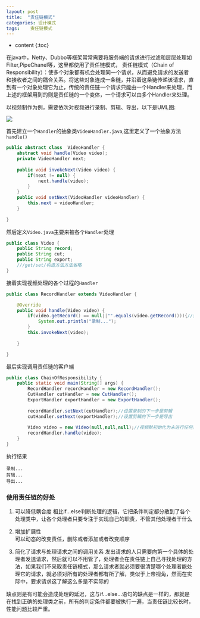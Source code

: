 ```yaml
---
layout: post
title:  "责任链模式"
categories: 设计模式
tags:    责任链模式  
---
```


* content
{:toc}


在java中，Netty、Dubbo等框架常常需要将服务端的请求进行过滤和层层处理如Filter,PipeChanel等，这里都使用了责任链模式， 责任链模式（Chain of Responsibility）：使多个对象都有机会处理同一个请求，从而避免请求的发送者和接收者之间的耦合关系。将这些对象连成一条链，并沿着这条链传递该请求，直到有一个对象处理它为止，传统的责任链一个请求只能由一个Handler来处理，而上述的框架用到的则是责任链的一个变体，一个请求可以由多个Handler来处理。

以视频制作为例，需要依次对视频进行录制、剪辑、导出，以下是UML图: 

![](https://i.loli.net/2018/10/01/5bb212ba58e4b.png)

首先建立一个`Handler`的抽象类`VideoHandler.java`,这里定义了一个抽象方法`handle()`

``` java
public abstract class  VideoHandler {
	abstract void handle(Video video);
	private VideoHandler next;
	
	public void invokeNext(Video video) {
		if(next != null) {
			next.handle(video);
		}
	}
	public void setNext(VideoHandler videoHandler) {
		this.next = videoHandler;
	}
	
}

```
然后定义`Video.java`主要来被各个`Handler`处理

``` java
public class Video {
	public String record;
	public String cut;
	public String export;
    ///get/set/构造方法方法省略
}
```

接着实现视频处理的各个过程的`Handler`

``` java  
public class RecordHandler extends VideoHandler {

	@Override
	public void handle(Video video) {
		if(video.getRecord() == null||"".equals(video.getRecord())){//如果录制有内容，则跳过，下一个Handle处理
			System.out.println("录制...");
		}
		this.invokeNext(video);
		
	}

}
```

最后实现调用责任链的客户端

``` java
public class ChainOfResponsibility {
	public static void main(String[] args) {
		RecordHandler recordHandler = new RecordHandler();
		CutHandler cutHandler = new CutHandler();
		ExportHandler exportHandler = new ExportHandler();
		
		recordHandler.setNext(cutHandler);//设置录制的下一步是剪辑
		cutHandler.setNext(exportHandler);//设置剪辑的下一步是导出
		
		Video video = new Video(null,null,null);//视频默初始化为未进行任何处理，传入空
		recordHandler.handle(video);
	}
}
```

执行结果

```
录制...
剪辑...
导出...
```




### 使用责任链的好处

1. 可以降低耦合度
    相比if...else判断处理的逻辑，它把条件判定都分散到了各个处理类中，让各个处理者只要专注于实现自己的职责，不管其他处理者干什么

2. 增加扩展性  
    可以动态的改变责任，删除或者添加或者改变顺序

3. 简化了请求与处理请求之间的调用关系
    发出请求的人只需要向第一个具体的处理者发送请求，然后就可以不用管了，处理者会在责任链上自己寻找处理的方法，如果我们不采取责任链模式，那么请求者就必须要很清楚哪个处理者能处理它的请求，就必须对所有的处理者都有所了解，类似于上帝视角，然而在实际中，要求请求这了解这么多是不实际的

缺点则是有可能会造成处理的延迟，这与if…else…语句的缺点是一样的，那就是在找到正确的处理类之前，所有的判定条件都要被执行一遍，当责任链比较长时，性能问题比较严重。
